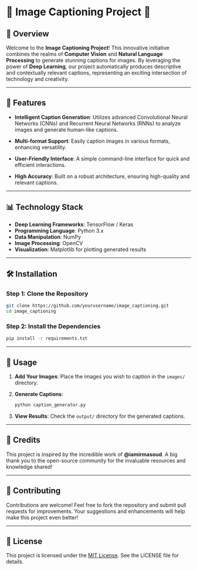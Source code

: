 # 🌟 Image Captioning Project 🌟

## 🚀 Overview

Welcome to the **Image Captioning Project**! This innovative initiative combines the realms of **Computer Vision** and **Natural Language Processing** to generate stunning captions for images. By leveraging the power of **Deep Learning**, our project automatically produces descriptive and contextually relevant captions, representing an exciting intersection of technology and creativity.

---

## 🎯 Features

- **Intelligent Caption Generation**: Utilizes advanced Convolutional Neural Networks (CNNs) and Recurrent Neural Networks (RNNs) to analyze images and generate human-like captions.
  
- **Multi-format Support**: Easily caption images in various formats, enhancing versatility.

- **User-Friendly Interface**: A simple command-line interface for quick and efficient interactions.

- **High Accuracy**: Built on a robust architecture, ensuring high-quality and relevant captions.

---

## 📊 Technology Stack

- **Deep Learning Frameworks**: TensorFlow / Keras  
- **Programming Language**: Python 3.x  
- **Data Manipulation**: NumPy  
- **Image Processing**: OpenCV  
- **Visualization**: Matplotlib for plotting generated results  

---

## 🛠️ Installation

### Step 1: Clone the Repository

```bash
git clone https://github.com/yourusername/image_captioning.git
cd image_captioning
```

### Step 2: Install the Dependencies

```bash
pip install -r requirements.txt
```

---

## 📸 Usage

1. **Add Your Images**: Place the images you wish to caption in the `images/` directory.

2. **Generate Captions**:

   ```bash
   python caption_generator.py
   ```

3. **View Results**: Check the `output/` directory for the generated captions.

---

## 🔗 Credits

This project is inspired by the incredible work of **@iamirmasoud**. A big thank you to the open-source community for the invaluable resources and knowledge shared!

---

## 💬 Contributing

Contributions are welcome! Feel free to fork the repository and submit pull requests for improvements. Your suggestions and enhancements will help make this project even better!

---

## 📄 License

This project is licensed under the [MIT License](LICENSE). See the LICENSE file for details.
